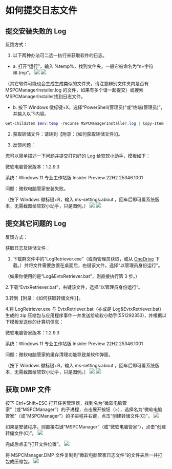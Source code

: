 # 如何提交日志文件

## 提交安装失败的 Log
反馈方式：
1. 以下两种办法可二选一执行来获取软件的日志。

- a. 打开“运行”，输入 %temp%，找到文件夹，一般它被命名为“n+字符串.tmp”。
![](assets\appendix\feedback-bugs\installation-failure\temporary-documents-1.png)
![](assets\appendix\feedback-bugs\installation-failure\temporary-documents-2.png)

（其它软件可能也会生成生成类似的文件夹，请注意辨别文件夹内是否有 MSPCManagerInstaller.log 的文件，如果有多个请一起提交）或搜索 MSPCManagerInstaller找到日志文件。
- b. 按下 Windows 徽标键+X，选择“PowerShell(管理员)”或“终端(管理员)”，并输入以下内容。

```PowerShell
Get-ChildItem $env:temp -recurse MSPCManagerInstaller.log | Copy-Item -Filter "MSPCManagerInstaller.log" -destination "$env:PUBLIC\Desktop\微软电脑管家安装日志.log"
```

2. 获取转储文件：请转到【附录：《如何获取转储文件》】。

3. 反馈问题：

您可以简单描述一下问题并提交打包好的 Log 给软软小助手，模板如下：

微软电脑管家版本：1.2.9.3

系统：Windows 11 专业工作站版 Insider Preview 22H2 25346.1001

问题：微软电脑管家安装失败。

（按下 Windows 徽标键+R，输入 ms-settings:about ，回车后即可看系统版本，无需截图给软软小助手，只是图例。）
![](assets\appendix\feedback-bugs\view-versions\SysinfoWin11.png)
![](assets\appendix\feedback-bugs\view-versions\SysinfoWin10.png)

## 提交其它问题的 Log

反馈方式：

获取日志及转储文件：

1. 下载群文件中的“LogRetriever.exe”（或向管理员获取，或从 [OneDrive](https://ys8rx-my.sharepoint.com/:f:/g/personal/gucats_ys8rx_onmicrosoft_com/EpTwJyb79lhAu8FLndBuqMQB9vG7fYCJsC98_UopATMoog?e=lxQAa1) 下载。）并将文件需要放置在桌面后，右键该文件，选择“以管理员身份运行”。

（如果你使用的是“Log&EvtxRetriever.bat”，则直接执行第 3 步。）

2.下载“EvtxRetriever.bat”，右键该文件，选择“以管理员身份运行”。

3.转到【附录：《如何获取转储文件》】。

4.将 LogRetriever.exe 与 EvtxRetriever.bat（亦或是 Log&EvtxRetriever.bat）生成的 zip 压缩包与应用程序事件一并发送给软软小助手(551292353)，并根据以下模板发送你的计算机信息：

微软电脑管家版本：1.2.9.3

系统：Windows 11 专业工作站版 Insider Preview 22H2 25346.1001

问题：微软电脑管家的缓存清理功能导致某软件弹窗。

（按下 Windows 徽标键+R，输入 ms-settings:about ，回车后即可看系统版本，无需截图给软软小助手，只是图例。）
![](assets\appendix\feedback-bugs\view-versions\SysinfoWin11.png)
![](assets\appendix\feedback-bugs\view-versions\SysinfoWin10.png)

## 获取 DMP 文件
按下 Ctrl+Shift+ESC 打开任务管理器，找到名为“微软电脑管家”（或“MSPCManager”）的子进程，点击展开按钮（>），选择名为“微软电脑管家”（或“MSPCManager”）的子进程并右键，点击“创建转储文件(C)”。
![](assets\appendix\feedback-bugs\dmp\create-dmp-file-1.png)

如果是安装程序，则直接右键“MSPCManager”（或“微软电脑管家”），点击“创建转储文件(C)”。
![](assets\appendix\feedback-bugs\dmp\create-dmp-file-2.png)

完成后点击“打开文件位置”。
![](assets\appendix\feedback-bugs\dmp\open-in.png)

将 MSPCManager.DMP 文件复制到“微软电脑管家日志文件”的文件夹后一并打包成压缩包。
![](assets\appendix\feedback-bugs\dmp\dmp-file.png)